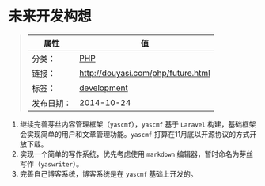 # 未来开发构想

>|  属性  |  值  |
>| ----- | ----- |
>| 分类： | [PHP](http://douyasi.com/category/php/) |
>| 链接： | http://douyasi.com/php/future.html |
>| 标签： | [development](http://douyasi.com/tag/development)  |
>| 发布日期： | 2014-10-24 |

1. 继续完善芽丝内容管理框架（`yascmf`），`yascmf` 基于 `Laravel` 构建，基础框架会实现简单的用户和文章管理功能。`yascmf` 打算在11月底以开源协议的方式开放下载。
2. 实现一个简单的写作系统，优先考虑使用 `markdown` 编辑器，暂时命名为芽丝写作（`yaswriter`）。
3. 完善自己博客系统，博客系统是在 `yascmf` 基础上开发的。